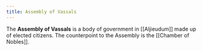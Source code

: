 ```yaml
---
title: Assembly of Vassals
---
```


The **Assembly of Vassals** is a body of government in [[Aljieudum]] made up of elected citizens. The counterpoint to the Assembly is the [[Chamber of Nobles]].